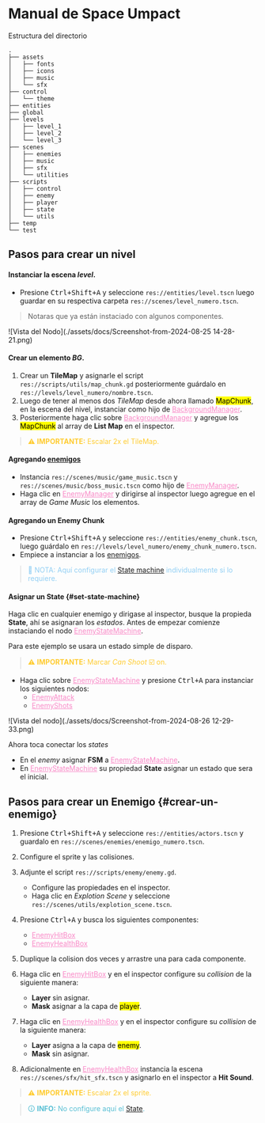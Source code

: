 # Manual de Space Umpact

Estructura del directorio
```text
.
├── assets
│   ├── fonts
│   ├── icons
│   ├── music
│   └── sfx
├── control
│   └── theme
├── entities
├── global
├── levels
│   ├── level_1
│   ├── level_2
│   └── level_3
├── scenes
│   ├── enemies
│   ├── music
│   ├── sfx
│   └── utilities
├── scripts
│   ├── control
│   ├── enemy
│   ├── player
│   ├── state
│   └── utils
├── temp
└── test
```

## Pasos para crear un nivel

#### Instanciar la escena *level*.

- Presione <kbd>Ctrl+Shift+A</kbd> y seleccione `res://entities/level.tscn` luego guardar en su respectiva carpeta `res://scenes/level_numero.tscn`.

> Notaras que ya están instaciado con algunos componentes.

 ![Vista del Nodo](./assets/docs/Screenshot-from-2024-08-25 14-28-21.png)

#### Crear un  elemento *BG*.

1. Crear un **TileMap** y asignarle el script `res://scripts/utils/map_chunk.gd` posteriormente guárdalo en `res://levels/level_numero/nombre.tscn`.
2. Luego de tener al menos dos *TileMap* desde ahora llamado <mark>MapChunk</mark>, en la escena del nivel, instanciar como hijo de <u style="color:#f989c7">BackgroundManager</u>.
3. Posteriormente haga clic sobre <u style="color:#f989c7">BackgroundManager</u> y agregue los <mark>MapChunk</mark> al array de **List Map** en el inspector.

> <span style='color: #ffcc32'>⚠️ **IMPORTANTE:** Escalar 2x el TileMap.</span>

#### Agregando [enemigos](#crear-un-enemigo 'Guía para hacer un enemigo')

- Instancia `res://scenes/music/game_music.tscn` y `res://scenes/music/boss_music.tscn` como hijo de <u style="color:#f989c7">EnemyManager</u>.
- Haga clic en <u style="color:#f989c7">EnemyManager</u> y dirigirse al inspector luego agregue en el array de *Game Music* los elementos.

#### Agregando un **Enemy Chunk**

- Presione <kbd>Ctrl+Shift+A</kbd> y seleccione `res://entities/enemy_chunk.tscn`, luego guárdalo en `res://levels/level_numero/enemy_chunk_numero.tscn`.
- Empiece a instanciar a los [enemigos](#crear-un-enemigo 'Guía para hacer un enemigo').

> <span style='color: #92cff4'>📑 NOTA: Aquí configurar el [State machine](#state-machine 'Guía para hacer un FSM') individualmente si lo requiere.</span>

#### Asignar un State {#set-state-machine}

Haga clic en cualquier enemigo y dirigase al inspector, busque la propieda **State**, ahí se asignaran los *estados*. Antes de empezar comienze instaciando el nodo <u style="color:#f989c7">EnemyStateMachine</u>.

Para este ejemplo se usara un estado simple de disparo.

> <span style='color: #ffcc32'>⚠️ **IMPORTANTE:** Marcar *Can Shoot* ☑️ on.</span>

- Haga clic sobre <u style="color:#f989c7">EnemyStateMachine</u> y presione <kbd>Ctrl+A</kbd> para instanciar los siguientes nodos:
	- <u style="color:#f989c7">EnemyAttack</u>
	- <u style="color:#f989c7">EnemyShots</u>

![Vista del nodo](./assets/docs/Screenshot-from-2024-08-26 12-29-33.png)

Ahora toca conectar los *states*

- En el *enemy* asignar **FSM** a <u style="color:#f989c7">EnemyStateMachine</u>.
- En <u style="color:#f989c7">EnemyStateMachine</u> su propiedad **State** asignar un estado que sera el inicial.


## Pasos para crear un Enemigo {#crear-un-enemigo}

1. Presione <kbd>Ctrl+Shift+A</kbd> y seleccione `res://entities/actors.tscn` y guardalo en `res://scenes/enemies/enemigo_numero.tscn`.
2. Configure el sprite y las colisiones.
3. Adjunte el script `res://scripts/enemy/enemy.gd`.
	- Configure las propiedades en el inspector.
	- Haga clic en *Explotion Scene* y seleccione `res://scenes/utils/explotion_scene.tscn`.
4. Presione <kbd>Ctrl+A</kbd> y busca los siguientes componentes:
	- <u style="color:#f989c7">EnemyHitBox</u>
	- <u style="color:#f989c7">EnemyHealthBox</u>
5. Duplique la colision dos veces y arrastre una para cada componente.
6. Haga clic en <u style="color:#f989c7">EnemyHitBox</u> y en el inspector configure su *collision* de la siguiente manera:
	- **Layer** sin asignar.
	- **Mask** asignar a la capa de <mark>player</mark>.
7. Haga clic en <u style="color:#f989c7">EnemyHealthBox</u> y en el inspector configure su *collision* de la siguiente manera:
	- **Layer** asigna a la capa de <mark>enemy</mark>.
	- **Mask** sin asignar.

8. Adicionalmente en <u style="color:#f989c7">EnemyHealthBox</u> instancia la escena `res://scenes/sfx/hit_sfx.tscn` y asignarlo en el inspector a **Hit Sound**.


> <span style='color: #ffcc32'>⚠️ **IMPORTANTE:** Escalar 2x el sprite.</span>

> <span style='color: rgb(88, 191, 212)'>🛈  **INFO:** No configure aquí el [State](#set-state-machine 'Guía para hacer un FSM').</span>




